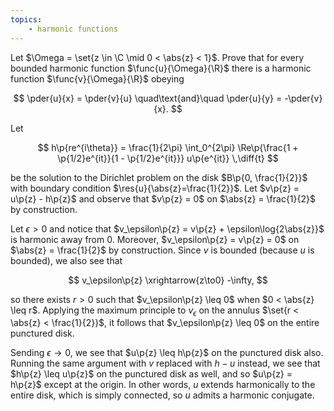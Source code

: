 ```yaml
---
topics:
    - harmonic functions
---
```


<problem>

Let $\Omega = \set{z \in \C \mid 0 < \abs{z} < 1}$. Prove that for every bounded harmonic function $\func{u}{\Omega}{\R}$ there is a harmonic function $\func{v}{\Omega}{\R}$ obeying

$$
\pder{u}{x} = \pder{v}{u}
\quad\text{and}\quad
\pder{u}{y} = -\pder{v}{x}.
$$

</problem>

<solution>

Let

$$
h\p{re^{i\theta}}
    = \frac{1}{2\pi} \int_0^{2\pi} \Re\p{\frac{1 + \p{1/2}e^{it}}{1 - \p{1/2}e^{it}}} u\p{e^{it}} \,\diff{t}
$$

be the solution to the Dirichlet problem on the disk $B\p{0, \frac{1}{2}}$ with boundary condition $\res{u}{\abs{z}=\frac{1}{2}}$. Let $v\p{z} = u\p{z} - h\p{z}$ and observe that $v\p{z} = 0$ on $\abs{z} = \frac{1}{2}$ by construction.

Let $\epsilon > 0$ and notice that $v_\epsilon\p{z} = v\p{z} + \epsilon\log{2\abs{z}}$ is harmonic away from $0$. Moreover, $v_\epsilon\p{z} = v\p{z} = 0$ on $\abs{z} = \frac{1}{2}$ by construction. Since $v$ is bounded (because $u$ is bounded), we also see that

$$
v_\epsilon\p{z} \xrightarrow{z\to0} -\infty,
$$

so there exists $r > 0$ such that $v_\epsilon\p{z} \leq 0$ when $0 < \abs{z} \leq r$. Applying the maximum principle to $v_\epsilon$ on the annulus $\set{r < \abs{z} < \frac{1}{2}}$, it follows that $v_\epsilon\p{z} \leq 0$ on the entire punctured disk.

Sending $\epsilon \to 0$, we see that $u\p{z} \leq h\p{z}$ on the punctured disk also. Running the same argument with $v$ replaced with $h - u$ instead, we see that $h\p{z} \leq u\p{z}$ on the punctured disk as well, and so $u\p{z} = h\p{z}$ except at the origin. In other words, $u$ extends harmonically to the entire disk, which is simply connected, so $u$ admits a harmonic conjugate.

</solution>
